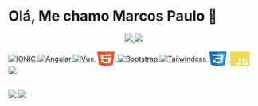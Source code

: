 
# Olá, Me chamo Marcos Paulo 👋

<div align="center">
  <a href="https://github.com/Marcospaulo2">
  <img height="180em" src="https://github-readme-stats.vercel.app/api?username=Marcospaulo2&show_icons=true&theme=dark&include_all_commits=true&count_private=true"/>
   <img height="180em" src="https://github-readme-stats.vercel.app/api/top-langs/?username=Marcospaulo2&layout=compact&langs_count=16&theme=dark"/>
</div>
    
    
<div style="display: inline_block"><br>
  <img align="center" alt="IONIC" height="30" width="40" src="https://cdn.jsdelivr.net/gh/devicons/devicon/icons/ionic/ionic-original.svg" >
  <img align="center" alt="Angular" height="30" width="40" src="https://cdn.jsdelivr.net/gh/devicons/devicon/icons/angularjs/angularjs-original.svg" />
  <img align="center" alt="Vue" height="30" width="40" src="https://devicons.railway.app/i/vuejs.svg"> 
  <img align="center" alt="HTML" height="30" width="40" src="https://raw.githubusercontent.com/devicons/devicon/master/icons/html5/html5-original.svg">
  <img align="center" alt="Bootstrap" height="30" width="40" src="https://cdn.jsdelivr.net/gh/devicons/devicon/icons/bootstrap/bootstrap-original.svg" />   
  <img align="center" alt="Tailwindcss" height="30" width="40" src="https://cdn.jsdelivr.net/gh/devicons/devicon@latest/icons/tailwindcss/tailwindcss-original.svg" />        
  <img align="center" alt="CSS" height="30" width="40" src="https://raw.githubusercontent.com/devicons/devicon/master/icons/css3/css3-original.svg">
  <img align="center" alt="Js" height="30" width="40" src="https://raw.githubusercontent.com/devicons/devicon/master/icons/javascript/javascript-plain.svg">
  <img src="https://cdn.jsdelivr.net/gh/devicons/devicon@latest/icons/python/python-original-wordmark.svg" />

</div>
  
  ##
 
<div> 	
  <a href="mailto:marcos.dev1996@gmail.com" target="_blank"><img src="https://img.shields.io/badge/-Gmail-%23333?style=for-the-badge&logo=gmail&logoColor=white"></a>
  <a href="https://www.linkedin.com/in/marcos-paulo-83539b21b" target="_blank" ><img src="https://img.shields.io/badge/-LinkedIn-%230077B5?style=for-the-badge&logo=linkedin&logoColor=white" target="_blank"></a> 
</div>  
